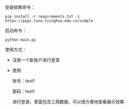 安装依赖命令：

```
pip install -r requirements.txt -i https://pypi.tuna.tsinghua.edu.cn/simple
```

启动命令：

```
python main.py
```

使用方式：

- 注册一个新账户进行登录

- 使用

  账号：test1

  密码：test1

  进行登录，里面包含三周数据，可以很方便地查看展示效果